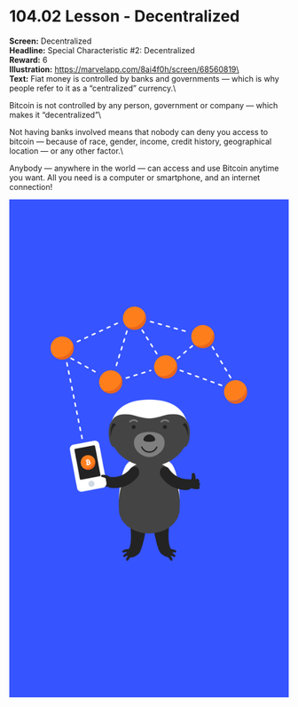# 104.02 Lesson - Decentralized

**Screen:** Decentralized\
**Headline:** Special Characteristic #2: Decentralized\
**Reward:** 6\
**Illustration:** https://marvelapp.com/8ai4f0h/screen/68560819\
\
**Text:** Fiat money is controlled by banks and governments — which is why people refer to it as a “centralized” currency.\


Bitcoin is not controlled by any person, government or company — which makes it “decentralized”\


Not having banks involved means that nobody can deny you access to bitcoin — because of race, gender, income, credit history, geographical location — or any other factor.\


Anybody — anywhere in the world — can access and use Bitcoin anytime you want. All you need is a computer or smartphone, and an internet connection!

![](<../.gitbook/assets/image (19).png>)
